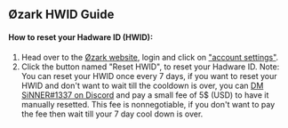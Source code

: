 ## Øzark HWID Guide

#### How to reset your Hadware ID (HWID):
1. Head over to the [Øzark website](https://ozarkengine.cc/), login and click on ["account settings"](https://ozarkengine.cc/account.php).
2. Click the button named "Reset HWID", to reset your Hadware ID.
Note: You can reset your HWID once every 7 days, if you want to reset your HWID and don't want to wait till the cooldown is over, you can [DM SiNNER#1337 on Discord](https://discord.com/users/218469630010851329) and pay a small fee of 5$ (USD) to have it manually resetted. This fee is nonnegotiable, if you don't want to pay the fee then wait till your 7 day cool down is over.